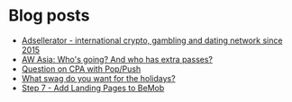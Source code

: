 # Blog posts
<!-- BLOG-POST-LIST:START -->
- [Adsellerator - international crypto, gambling and dating network since 2015](https://afflift.com/f/threads/adsellerator-international-crypto-gambling-and-dating-network-since-2015.6683/)
- [AW Asia: Who&#39;s going? And who has extra passes?](https://afflift.com/f/threads/aw-asia-whos-going-and-who-has-extra-passes.9889/)
- [Question on CPA with Pop/Push](https://afflift.com/f/threads/question-on-cpa-with-pop-push.9894/)
- [What swag do you want for the holidays?](https://afflift.com/f/threads/what-swag-do-you-want-for-the-holidays.9839/)
- [Step 7 - Add Landing Pages to BeMob](https://afflift.com/f/threads/step-7-add-landing-pages-to-bemob.7478/)
<!-- BLOG-POST-LIST:END -->
